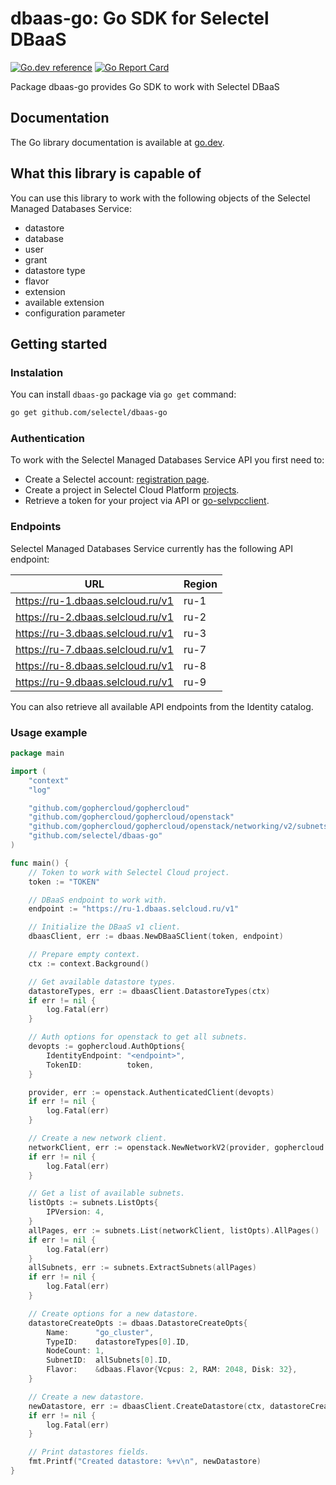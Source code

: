 # dbaas-go: Go SDK for Selectel DBaaS
[![Go.dev reference](https://img.shields.io/badge/go.dev-reference-007d9c?logo=go&logoColor=white&style=flat-square)](https://pkg.go.dev/github.com/selectel/dbaas-go/)
[![Go Report Card](https://goreportcard.com/badge/github.com/selectel/dbaas-go)](https://goreportcard.com/report/github.com/selectel/dbaas-go)

Package dbaas-go provides Go SDK to work with Selectel DBaaS

## Documentation

The Go library documentation is available at [go.dev](https://pkg.go.dev/github.com/selectel/dbaas-go).

## What this library is capable of

You can use this library to work with the following objects of the Selectel Managed Databases Service:

* datastore
* database
* user
* grant
* datastore type
* flavor
* extension
* available extension
* configuration parameter

## Getting started

### Instalation

You can install `dbaas-go` package via `go get` command:

```bash
go get github.com/selectel/dbaas-go
```

### Authentication

To work with the Selectel Managed Databases Service API you first need to:

* Create a Selectel account: [registration page](https://my.selectel.ru/registration).
* Create a project in Selectel Cloud Platform [projects](https://my.selectel.ru/vpc/projects).
* Retrieve a token for your project via API or [go-selvpcclient](https://github.com/selectel/go-selvpcclient).

### Endpoints

Selectel Managed Databases Service currently has the following API endpoint:

| URL                               | Region |
|-----------------------------------|--------|
| https://ru-1.dbaas.selcloud.ru/v1 | ru-1   |
| https://ru-2.dbaas.selcloud.ru/v1 | ru-2   |
| https://ru-3.dbaas.selcloud.ru/v1 | ru-3   |
| https://ru-7.dbaas.selcloud.ru/v1 | ru-7   |
| https://ru-8.dbaas.selcloud.ru/v1 | ru-8   |
| https://ru-9.dbaas.selcloud.ru/v1 | ru-9   |

You can also retrieve all available API endpoints from the Identity
catalog.

### Usage example

```go
package main

import (
    "context"
    "log"

    "github.com/gophercloud/gophercloud"
    "github.com/gophercloud/gophercloud/openstack"
    "github.com/gophercloud/gophercloud/openstack/networking/v2/subnets"
    "github.com/selectel/dbaas-go"
)

func main() {
    // Token to work with Selectel Cloud project.
    token := "TOKEN"

    // DBaaS endpoint to work with.
    endpoint := "https://ru-1.dbaas.selcloud.ru/v1"

    // Initialize the DBaaS v1 client.
    dbaasClient, err := dbaas.NewDBaaSClient(token, endpoint)

    // Prepare empty context.
    ctx := context.Background()

    // Get available datastore types.
    datastoreTypes, err := dbaasClient.DatastoreTypes(ctx)
    if err != nil {
        log.Fatal(err)
    }

    // Auth options for openstack to get all subnets.
    devopts := gophercloud.AuthOptions{
        IdentityEndpoint: "<endpoint>",
        TokenID:          token,
    }

    provider, err := openstack.AuthenticatedClient(devopts)
    if err != nil {
        log.Fatal(err)
    }

    // Create a new network client.
    networkClient, err := openstack.NewNetworkV2(provider, gophercloud.EndpointOpts{Region: "ru-1"})
    if err != nil {
        log.Fatal(err)
    }

    // Get a list of available subnets.
    listOpts := subnets.ListOpts{
        IPVersion: 4,
    }
    allPages, err := subnets.List(networkClient, listOpts).AllPages()
    if err != nil {
        log.Fatal(err)
    }
    allSubnets, err := subnets.ExtractSubnets(allPages)
    if err != nil {
        log.Fatal(err)
    }

    // Create options for a new datastore.
    datastoreCreateOpts := dbaas.DatastoreCreateOpts{
        Name:      "go_cluster",
        TypeID:    datastoreTypes[0].ID,
        NodeCount: 1,
        SubnetID:  allSubnets[0].ID,
        Flavor:    &dbaas.Flavor{Vcpus: 2, RAM: 2048, Disk: 32},
    }

    // Create a new datastore.
    newDatastore, err := dbaasClient.CreateDatastore(ctx, datastoreCreateOpts)
    if err != nil {
        log.Fatal(err)
    }

    // Print datastores fields.
    fmt.Printf("Created datastore: %+v\n", newDatastore)
}
```
